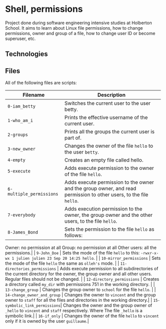 # Shell, permissions
Project done during software engineering intensive studies at Holberton School. It aims to learn about Linux file permissions, how to change permissions, owner and group of a file, how to change user ID or become superuser, etc.

## Technologies

## Files
All of the following files are scripts:

| Filename | Description |
| --- | --- |
| `0-iam_betty` | Switches the current user to the user betty. |
| `1-who_am_i` | Prints the effective username of the current user. |
| `2-groups` | Prints all the groups the current user is part of. |
| `3-new_owner` | Changes the owner of the file `hello` to the user `betty`.|
| `4-empty` | Creates an empty file called hello. |
| `5-execute` | Adds execute permission to the owner of the file `hello`. |
| `6-multiple_permissions` | Adds execute permission to the owner and the group owner, and read permission to other users, to the file `hello`.|
| `7-everybody` | Adds execution permission to the owner, the group owner and the other users, to the file `hello`. |
| `8-James_Bond` | Sets the permission to the file `hello` as follows:
Owner: no permission at all
Group: no permission at all
Other users: all the permissions.|
| `9-John_Doe` | Sets the mode of the file `hello` to this: `-rwxr-x-wx 1 julien julien 23 Sep 20 14:25 hello`. |
| `10-mirror_permissions` | Sets the mode of the file `hello` the same as `olleh's` mode. |
| `11-directories_permissions` | Adds execute permission to all subdirectories of the current directory for the owner, the group owner and all other users. Regular files should not be changed. |
| `12-directory_permissions` | Creates a directory called `my_dir` with permissions 751 in the working directory. |
| `13-change_group` | Changes the group owner to `school` for the file `hello`. |
| `14-change_owner_and_group` | Changes the owner to `vincent` and the group owner to `staff` for all the files and directories in the working directory.|
| `15-symbolic_link_permissions`| Changes the owner and the group owner of `_hello` to `vincent` and `staff` respectively. Where The file `_hello` is a symbolic link.|
| `16-if_only` | Changes the owner of the file `hello` to `vincent` only if it is owned by the user `guillaume`.|
